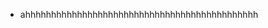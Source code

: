 - ahhhhhhhhhhhhhhhhhhhhhhhhhhhhhhhhhhhhhhhhhhhhh

<!---
Bearshenmin/Bearshenmin is a ✨ special ✨ repository because its `README.md` (this file) appears on your GitHub profile.
You can click the Preview link to take a look at your changes.
--->
